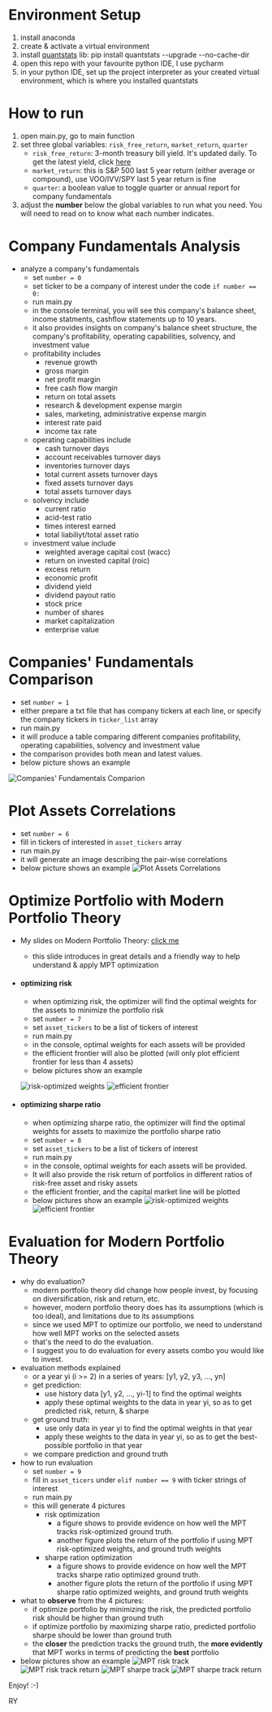 # Environment Setup
1. install anaconda
2. create & activate a virtual environment
3. install [quantstats](https://github.com/ranaroussi/quantstats) lib: pip install quantstats --upgrade --no-cache-dir 
4. open this repo with your favourite python IDE, I use pycharm
5. in your python IDE, set up the project interpreter as your created virtual environment, which is where you installed quantstats

# How to run
1. open main.py, go to main function
2. set three global variables: ```risk_free_return```, ```market_return```, ```quarter```
    - ```risk_free_return```: 3-month treasury bill yield. It's updated daily. To get the latest yield, click [here](https://www.treasury.gov/resource-center/data-chart-center/interest-rates/Pages/TextView.aspx?data=yield) 
    - ```market_return```: this is S&P 500 last 5 year return (either average or compound), use VOO/IVV/SPY last 5 year return is fine
    - ```quarter```: a boolean value to toggle quarter or annual report for company fundamentals
3. adjust the <b>number</b> below the global variables to run what you need. You will need to read on to know what each number indicates.

# Company Fundamentals Analysis
- analyze a company's fundamentals
    - set ```number = 0```
    - set ticker to be a company of interest under the code ```if number == 0:```
    - run main.py
    - in the console terminal, you will see this company's balance sheet, income statments, cashflow statements up to 10 years.
    - it also provides insights on company's balance sheet structure, the company's profitability, operating capabilities, solvency, and investment value
    - profitability includes
        - revenue growth
        - gross margin
        - net profit margin
        - free cash flow margin
        - return on total assets
        - research & development expense margin
        - sales, marketing, administrative expense margin
        - interest rate paid
        - income tax rate
    - operating capabilities include
        - cash turnover days
        - account receivables turnover days
        - inventories turnover days
        - total current assets turnover days
        - fixed assets turnover days
        - total assets turnover days
    - solvency include
        - current ratio
        - acid-test ratio
        - times interest earned
        - total liabiliyt/total asset ratio
    - investment value include
        - weighted average capital cost (wacc)
        - return on invested capital (roic)
        - excess return
        - economic profit
        - dividend yield
        - dividend payout ratio
        - stock price
        - number of shares
        - market capitalization
        - enterprise value
 
 # Companies' Fundamentals Comparison
 - set ```number = 1```
 - either prepare a txt file that has company tickers at each line, or specify the company tickers in ```ticker_list``` array
 - run main.py
 - it will produce a table comparing different companies profitability, operating capabilities, solvency and investment value
 - the comparison provides both mean and latest values. 
 - below picture shows an example
 
 ![Companies' Fundamentals Comparion](docs/2_companies_fundamentals_comparison.jpg?raw=true "Companies' Fundamentals Comparion")

# Plot Assets Correlations
- set ```number = 6```
- fill in tickers of interested in ```asset_tickers``` array
- run main.py
- it will generate an image describing the pair-wise correlations
- below picture shows an example
![Plot Assets Correlations](docs/6_plot_assets_correlations.png?raw=true "Plot Assets Correlations")

# Optimize Portfolio with Modern Portfolio Theory
- My slides on Modern Portfolio Theory: [click me](https://docs.google.com/presentation/d/1qQLCrJ5L-x1EnufmW91YT8Xu5nBM4e8IyP8v7rfWVOc/edit?usp=sharing)
    - this slide introduces in great details and a friendly way to help understand & apply MPT optimization
- #### optimizing risk
    - when optimizing risk, the optimizer will find the optimal weights for the assets to minimize the portfolio risk
    - set ```number = 7```
    - set ```asset_tickers``` to be a list of tickers of interest
    - run main.py
    - in the console, optimal weights for each assets will be provided
    - the efficient frontier will also be plotted (will only plot efficient frontier for less than 4 assets)
    - below pictures show an example
    
    ![risk-optimized weights](docs/7_mpt_risk_weights.jpg?raw=true "risk-optimized weights")
    ![efficient frontier](docs/7_mpt_risk_ef.png?raw=true "efficient frontier")
- #### optimizing sharpe ratio
    - when optimizing sharpe ratio, the optimizer will find the optimal weights for assets to maximize the portfolio sharpe ratio
    - set ```number = 8```
    - set ```asset_tickers``` to be a list of tickers of interest
    - run main.py
    - in the console, optimal weights for each assets will be provided. 
    - It will also provide the risk return of portfolios in different ratios of risk-free asset and risky assets
    - the efficient frontier, and the capital market line will be plotted
    - below pictures show an example
    ![risk-optimized weights](docs/8_mpt_sharpe_weights.jpg?raw=true "sharpe-optimized weights")
    ![efficient frontier](docs/8_mpt_sharpe_ef.png?raw=true "efficient frontier")

# Evaluation for Modern Portfolio Theory
- why do evaluation?
    - modern portfolio theory did change how people invest, by focusing on diversification, risk and return, etc. 
    - however, modern portfolio theory does has its assumptions (which is too ideal), and limitations due to its assumptions
    - since we used MPT to optimize our portfolio, we need to understand how well MPT works on the selected assets
    - that's the need to do the evaluation. 
    - I suggest you to do evaluation for every assets combo you would like to invest.
- evaluation methods explained
    - or a year yi (i >= 2) in a series of years: [y1, y2, y3, …, yn]
    - get prediction: 
        - use history data [y1, y2, …, yi-1] to find the optimal weights
        - apply these optimal weights to the data in year yi, so as to get predicted risk, return, & sharpe
    - get ground truth:
        - use only data in year yi to find the optimal weights in that year
        - apply these weights to the data in year yi, so as to get the best-possible portfolio in that year
    - we compare prediction and ground truth
- how to run evaluation
    - set ```number = 9```
    - fill in ```asset_ticers``` under ```elif number == 9``` with ticker strings of interest
    - run main.py
    - this will generate 4 pictures
        - risk optimization
            - a figure shows to provide evidence on how well the MPT tracks risk-optimized ground truth. 
            - another figure plots the return of the portfolio if using MPT risk-optimized weights, and ground truth weights
        - sharpe ration optimization
            - a figure shows to provide evidence on how well the MPT tracks sharpe ratio optimized ground truth. 
            - another figure plots the return of the portfolio if using MPT sharpe ratio optimized weights, and ground truth weights
- what to <b>observe</b> from the 4 pictures:
    - if optimize portfolio by minimizing the risk, the predicted portfolio risk should be higher than ground truth
    - if optimize portfolio by maximizing sharpe ratio, predicted portfolio sharpe should be lower than ground truth
    - the <b>closer</b> the prediction tracks the ground truth, the <b>more evidently</b> that MPT works in terms of predicting the <b>best</b> portfolio
- below pictures show an example
![MPT risk track](docs/9_risk_track.png?raw=true "MPT risk track")
![MPT risk track return](docs/9_risk_track_return.png?raw=true "MPT risk track return")
![MPT sharpe track](docs/9_sharpe_track.png?raw=true "MPT sharpe track")
![MPT sharpe track return](docs/9_sharpe_track_return.png?raw=true "MPT sharpe track return")

Enjoy! :-)

RY
